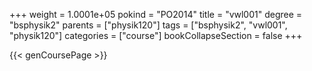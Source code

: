 +++
weight = 1.0001e+05
pokind = "PO2014"
title = "vwl001"
degree = "bsphysik2"
parents = ["physik120"]
tags = ["bsphysik2", "vwl001", "physik120"]
categories = ["course"]
bookCollapseSection = false
+++

{{< genCoursePage >}}

